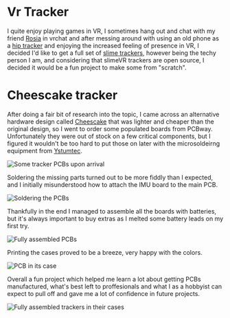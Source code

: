 
# Vr Tracker

I quite enjoy playing games in VR, I sometimes hang out and chat with my friend [Rosia](Rosia.me) in vrchat and after messing around with using an old phone as a [hip tracker](https://play.google.com/store/apps/details?id=org.ovrgyrotrackersync&hl=en_GB) and enjoying the increased feeling of presence in VR, I decided I'd like to get a full set of [slime trackers](https://slimevr.dev/), however being the techy person I am, and considering that slimeVR trackers are open source, I decided it would be a fun project to make some from "scratch".

# Cheescake tracker

After doing a fair bit of research into the topic, I came across an alternative hardware design called [Cheescake](https://github.com/Sorakage033/SlimeVR-CheeseCake) that was lighter and cheaper than the original design, so I went to order some populated boards from PCBway. Unfortunately they were out of stock on a few critical components, but I figured it wouldn't be too hard to put those on later with the microsoldeirng equipment from [Ystumtec](Ystumtec.html).

<img src="images/VRtracker1.jpg" alt="Some tracker PCBs upon arrival">

Soldering the missing parts turned out to be more fiddly than I expected, and I initially misunderstood how to attach the IMU board to the main PCB.

<img src="images/VRtracker2.jpg" alt="Soldering the PCBs">

Thankfully in the end I managed to assemble all the boards with batteries, but it's always important to buy extras as I melted some battery leads on my first try.

<img src="images/VRtracker3.jpg" alt="Fully assembled PCBs">

Printing the cases proved to be a breeze, very happy with the colors.

<img src="images/VRtracker4.jpg" alt="PCB in its case">

Overall a fun project which helped me learn a lot about getting PCBs manufactured, what's best left to proffesionals and what I as a hobbyist can expect to pull off and gave me a lot of confidence in future projects.

<img src="images/VRtracker5.jpg" alt="Fully assembled trackers in their cases">
